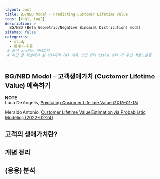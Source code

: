 ```yaml
---
layout: post
title: BG/NBD Model - Predicting Customer Lifetime Value
tags: [tag1, tag2]
description: >
  BG/NBD (Beta Geometric/Negative Binomial Distribution) model
sitemap: false
categories:
  - study
  - 통계적-추론
 # 글이 소속되는 카테고리 
 # 하단 글 작성에서 샾 하나짜리 (#) 제목 쓰면 위의 title 보다 더 우선 적용노출됨 
---
```


## BG/NBD Model - 고객생애가치 (Customer Lifetime Value) 예측하기 

**NOTE**  
Luca De Angelis, <a href="https://towardsdatascience.com/predicting-customer-lifetime-value-with-buy-til-you-die-probabilistic-models-in-python-f5cac78758d9" target = "_blank">Predicting Customer Lifetime Value (2019-01-13)</a>  

Meraldo Antonio, <a href="https://towardsdatascience.com/customer-lifetime-value-estimation-via-probabilistic-modeling-d5111cb52dd" target = "_blank">Customer Lifetime Value Estimation via Probabilistic Modeling (2022-02-24)</a>  

## 고객의 생애가치란?  

## 개념 정리  

## (응용) 분석





